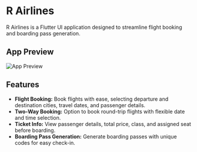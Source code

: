 # R Airlines

R Airlines is a Flutter UI application designed to streamline flight booking and boarding pass generation.

## App Preview

![App Preview](R_Airlines.jpg)

## Features

- **Flight Booking:** Book flights with ease, selecting departure and destination cities, travel dates, and passenger details.
- **Two-Way Booking:** Option to book round-trip flights with flexible date and time selection.
- **Ticket Info:** View passenger details, total price, class, and assigned seat before boarding.
- **Boarding Pass Generation:** Generate boarding passes with unique codes for easy check-in.


